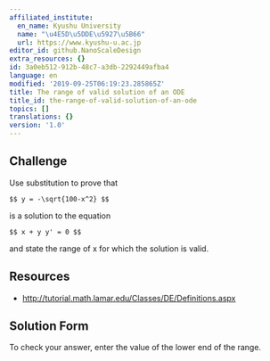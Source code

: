 ```yaml
---
affiliated_institute:
  en_name: Kyushu University
  name: "\u4E5D\u5DDE\u5927\u5B66"
  url: https://www.kyushu-u.ac.jp
editor_id: github.NanoScaleDesign
extra_resources: {}
id: 3a0eb512-912b-48c7-a3db-2292449afba4
language: en
modified: '2019-09-25T06:19:23.285865Z'
title: The range of valid solution of an ODE
title_id: the-range-of-valid-solution-of-an-ode
topics: []
translations: {}
version: '1.0'
---
```


## Challenge
Use substitution to prove that

`$$ y = -\sqrt{100-x^2} $$`

is a solution to the equation

`$$ x + y y' = 0 $$`

and state the range of x for which the solution is valid.


## Resources
- http://tutorial.math.lamar.edu/Classes/DE/Definitions.aspx


## Solution Form
To check your answer, enter the value of the lower end of the range.



